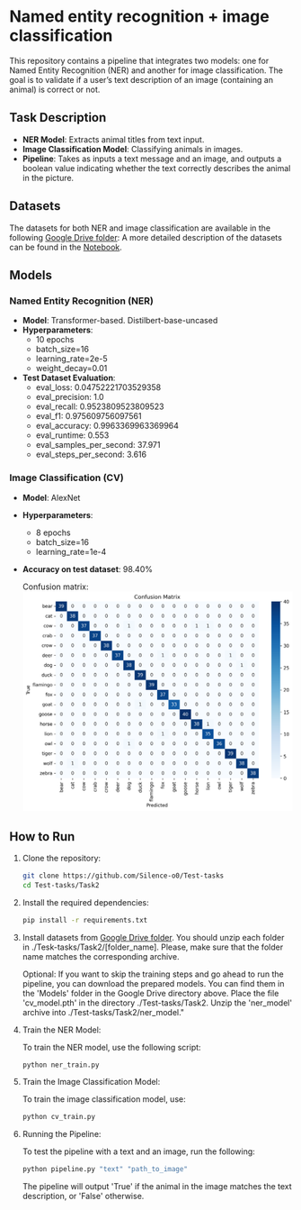 # Named entity recognition + image classification

This repository contains a pipeline that integrates two models: one for Named Entity Recognition (NER) and another for image classification. The goal is to validate if a user’s text description of an image (containing an animal) is correct or not.

## Task Description

- **NER Model**: Extracts animal titles from text input.
- **Image Classification Model**: Classifying animals in images.
- **Pipeline**: Takes as inputs a text message and an image, and outputs a boolean value indicating whether the text correctly describes the animal in the picture.

## Datasets
The datasets for both NER and image classification are available in the following [Google Drive folder](https://drive.google.com/drive/folders/1aifEZPkfM_9oWubFLyK7S0AzjBXF1mUG?usp=drive_link):
A more detailed description of the datasets can be found in the [Notebook]([https://colab.research.google.com/drive/17jakO__iZXqMzsHbciOTl_xjChaRr-eG?usp=sharing](https://github.com/Silence-o0/Test-tasks/blob/main/Task2/notebook.ipynb)).


## Models

### Named Entity Recognition (NER)
- **Model**: Transformer-based. Distilbert-base-uncased
- **Hyperparameters**:
  - 10 epochs
  - batch_size=16
  - learning_rate=2e-5
  - weight_decay=0.01
- **Test Dataset Evaluation**:
  - eval_loss: 0.04752221703529358
  - eval_precision: 1.0
  - eval_recall: 0.9523809523809523
  - eval_f1: 0.975609756097561
  - eval_accuracy: 0.9963369963369964
  - eval_runtime: 0.553
  - eval_samples_per_second: 37.971
  - eval_steps_per_second: 3.616

### Image Classification (CV)
- **Model**: AlexNet
- **Hyperparameters**:
  - 8 epochs
  - batch_size=16
  - learning_rate=1e-4
- **Accuracy on test dataset**: 98.40%
  
  Confusion matrix:
  ![Confusion matrix](confusion_matrix.png)

## How to Run

1. Clone the repository:

   ```bash
   git clone https://github.com/Silence-o0/Test-tasks
   cd Test-tasks/Task2
   ```

2. Install the required dependencies:

   ```bash
   pip install -r requirements.txt
   ```

3. Install datasets from [Google Drive folder](https://drive.google.com/drive/folders/1aifEZPkfM_9oWubFLyK7S0AzjBXF1mUG?usp=drive_link). You should unzip each folder in ./Tesk-tasks/Task2/[folder_name]. Please, make sure that the folder name matches the corresponding archive.

   Optional: If you want to skip the training steps and go ahead to run the pipeline, you can download the prepared models. You can find them in the 'Models' folder in the Google Drive directory above.
Place the file 'cv_model.pth' in the directory ./Test-tasks/Task2.
Unzip the 'ner_model' archive into ./Test-tasks/Task2/ner_model."
   

5. Train the NER Model:
   
   To train the NER model, use the following script:

   ```bash
   python ner_train.py
   ```

6. Train the Image Classification Model:

   To train the image classification model, use:

   ```bash
   python cv_train.py
   ```

7. Running the Pipeline:

   To test the pipeline with a text and an image, run the following:

   ```bash
   python pipeline.py "text" "path_to_image"
   ```

   The pipeline will output 'True' if the animal in the image matches the text description, or 'False' otherwise.




